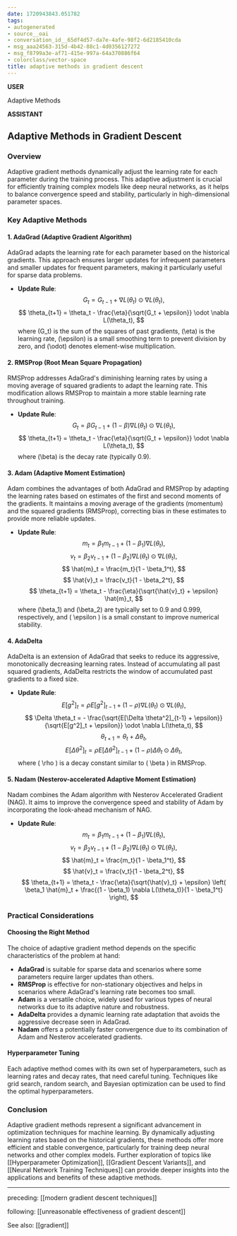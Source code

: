```yaml
---
date: 1720943843.051782
tags:
- autogenerated
- source__oai
- conversation_id__65df4d57-da7e-4afe-98f2-6d2185410cda
- msg_aaa24563-315d-4b42-88c1-4d0356127272
- msg_f8799a3e-af71-415e-997a-64a370886f64
- colorclass/vector-space
title: adaptive methods in gradient descent
---
```


**USER**

Adaptive Methods


**ASSISTANT**

## Adaptive Methods in Gradient Descent

### Overview

Adaptive gradient methods dynamically adjust the learning rate for each parameter during the training process. This adaptive adjustment is crucial for efficiently training complex models like deep neural networks, as it helps to balance convergence speed and stability, particularly in high-dimensional parameter spaces.

### Key Adaptive Methods

#### 1. AdaGrad (Adaptive Gradient Algorithm)

AdaGrad adapts the learning rate for each parameter based on the historical gradients. This approach ensures larger updates for infrequent parameters and smaller updates for frequent parameters, making it particularly useful for sparse data problems.

- **Update Rule**:
  $$
  G_t = G_{t-1} + \nabla L(\theta_t) \odot \nabla L(\theta_t),
  $$
  $$
  \theta_{t+1} = \theta_t - \frac{\eta}{\sqrt{G_t + \epsilon}} \odot \nabla L(\theta_t),
  $$
  where \(G_t\) is the sum of the squares of past gradients, \(\eta\) is the learning rate, \(\epsilon\) is a small smoothing term to prevent division by zero, and \(\odot\) denotes element-wise multiplication.

#### 2. RMSProp (Root Mean Square Propagation)

RMSProp addresses AdaGrad's diminishing learning rates by using a moving average of squared gradients to adapt the learning rate. This modification allows RMSProp to maintain a more stable learning rate throughout training.

- **Update Rule**:
  $$
  G_t = \beta G_{t-1} + (1 - \beta) \nabla L(\theta_t) \odot \nabla L(\theta_t),
  $$
  $$
  \theta_{t+1} = \theta_t - \frac{\eta}{\sqrt{G_t + \epsilon}} \odot \nabla L(\theta_t),
  $$
  where \(\beta\) is the decay rate (typically 0.9).

#### 3. Adam (Adaptive Moment Estimation)

Adam combines the advantages of both AdaGrad and RMSProp by adapting the learning rates based on estimates of the first and second moments of the gradients. It maintains a moving average of the gradients (momentum) and the squared gradients (RMSProp), correcting bias in these estimates to provide more reliable updates.

- **Update Rule**:
  $$
  m_t = \beta_1 m_{t-1} + (1 - \beta_1) \nabla L(\theta_t),
  $$
  $$
  v_t = \beta_2 v_{t-1} + (1 - \beta_2) \nabla L(\theta_t) \odot \nabla L(\theta_t),
  $$
  $$
  \hat{m}_t = \frac{m_t}{1 - \beta_1^t},
  $$
  $$
  \hat{v}_t = \frac{v_t}{1 - \beta_2^t},
  $$
  $$
  \theta_{t+1} = \theta_t - \frac{\eta}{\sqrt{\hat{v}_t} + \epsilon} \hat{m}_t,
  $$
  where \(\beta_1\) and \(\beta_2\) are typically set to 0.9 and 0.999, respectively, and \( \epsilon \) is a small constant to improve numerical stability.

#### 4. AdaDelta

AdaDelta is an extension of AdaGrad that seeks to reduce its aggressive, monotonically decreasing learning rates. Instead of accumulating all past squared gradients, AdaDelta restricts the window of accumulated past gradients to a fixed size.

- **Update Rule**:
  $$
  E[g^2]_t = \rho E[g^2]_{t-1} + (1 - \rho) \nabla L(\theta_t) \odot \nabla L(\theta_t),
  $$
  $$
  \Delta \theta_t = - \frac{\sqrt{E[\Delta \theta^2]_{t-1} + \epsilon}}{\sqrt{E[g^2]_t + \epsilon}} \odot \nabla L(\theta_t),
  $$
  $$
  \theta_{t+1} = \theta_t + \Delta \theta_t,
  $$
  $$
  E[\Delta \theta^2]_t = \rho E[\Delta \theta^2]_{t-1} + (1 - \rho) \Delta \theta_t \odot \Delta \theta_t,
  $$
  where \( \rho \) is a decay constant similar to \( \beta \) in RMSProp.

#### 5. Nadam (Nesterov-accelerated Adaptive Moment Estimation)

Nadam combines the Adam algorithm with Nesterov Accelerated Gradient (NAG). It aims to improve the convergence speed and stability of Adam by incorporating the look-ahead mechanism of NAG.

- **Update Rule**:
  $$
  m_t = \beta_1 m_{t-1} + (1 - \beta_1) \nabla L(\theta_t),
  $$
  $$
  v_t = \beta_2 v_{t-1} + (1 - \beta_2) \nabla L(\theta_t) \odot \nabla L(\theta_t),
  $$
  $$
  \hat{m}_t = \frac{m_t}{1 - \beta_1^t},
  $$
  $$
  \hat{v}_t = \frac{v_t}{1 - \beta_2^t},
  $$
  $$
  \theta_{t+1} = \theta_t - \frac{\eta}{\sqrt{\hat{v}_t} + \epsilon} \left( \beta_1 \hat{m}_t + \frac{(1 - \beta_1) \nabla L(\theta_t)}{1 - \beta_1^t} \right),
  $$

### Practical Considerations

#### Choosing the Right Method

The choice of adaptive gradient method depends on the specific characteristics of the problem at hand:

- **AdaGrad** is suitable for sparse data and scenarios where some parameters require larger updates than others.
- **RMSProp** is effective for non-stationary objectives and helps in scenarios where AdaGrad's learning rate becomes too small.
- **Adam** is a versatile choice, widely used for various types of neural networks due to its adaptive nature and robustness.
- **AdaDelta** provides a dynamic learning rate adaptation that avoids the aggressive decrease seen in AdaGrad.
- **Nadam** offers a potentially faster convergence due to its combination of Adam and Nesterov accelerated gradients.

#### Hyperparameter Tuning

Each adaptive method comes with its own set of hyperparameters, such as learning rates and decay rates, that need careful tuning. Techniques like grid search, random search, and Bayesian optimization can be used to find the optimal hyperparameters.

### Conclusion

Adaptive gradient methods represent a significant advancement in optimization techniques for machine learning. By dynamically adjusting learning rates based on the historical gradients, these methods offer more efficient and stable convergence, particularly for training deep neural networks and other complex models. Further exploration of topics like [[Hyperparameter Optimization]], [[Gradient Descent Variants]], and [[Neural Network Training Techniques]] can provide deeper insights into the applications and benefits of these adaptive methods.


---

preceding: [[modern gradient descent techniques]]  


following: [[unreasonable effectiveness of gradient descent]]

See also: [[gradient]]